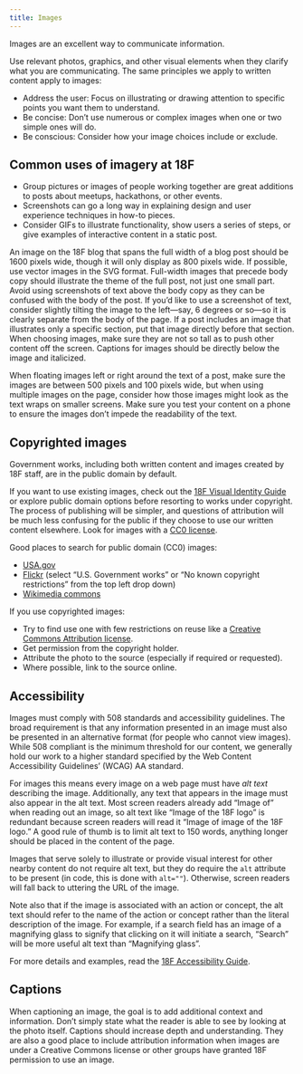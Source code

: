 ```yaml
---
title: Images
---
```

Images are an excellent way to communicate information.

Use relevant photos, graphics, and other visual elements when they clarify what you are communicating. The same principles we apply to written content apply to images:

* Address the user: Focus on illustrating or drawing attention to specific points you want them to understand.
* Be concise: Don’t use numerous or complex images when one or two simple ones will do.
* Be conscious: Consider how your image choices include or exclude.

## Common uses of imagery at 18F

* Group pictures or images of people working together are great additions to posts about meetups, hackathons, or other events.
* Screenshots can go a long way in explaining design and user experience techniques in how-to pieces.
* Consider GIFs to illustrate functionality, show users a series of steps, or give examples of interactive content in a static post.

An image on the 18F blog that spans the full width of a blog post should be 1600 pixels wide, though it will only display as 800 pixels wide. If possible, use vector images in the SVG format. Full-width images that precede body copy should illustrate the theme of the full post, not just one small part. Avoid using screenshots of text above the body copy as they can be confused with the body of the post. If you’d like to use a screenshot of text, consider slightly tilting the image to the left—say, 6 degrees or so—so it is clearly separate from the body of the page. If a post includes an image that illustrates only a specific section, put that image directly before that section. When choosing images, make sure they are not so tall as to push other content off the screen. Captions for images should be directly below the image and italicized.

When floating images left or right around the text of a post, make sure the images are between 500 pixels and 100 pixels wide, but when using multiple images on the page, consider how those images might look as the text wraps on smaller screens. Make sure you test your content on a phone to ensure the images don’t impede the readability of the text.

## Copyrighted images

Government works, including both written content and images created by 18F staff, are in the public domain by default.

If you want to use existing images, check out the [18F Visual Identity Guide](https://pages.18f.gov/brand/) or explore public domain options before resorting to works under copyright. The process of publishing will be simpler, and questions of attribution will be much less confusing for the public if they choose to use our written content elsewhere. Look for images with a [CC0 license](https://creativecommons.org/about/cc0).

Good places to search for public domain (CC0) images:

* [USA.gov](https://search.usa.gov/search/images?affiliate=usagov&query=)
* [Flickr](https://www.flickr.com/search/?text=cats&license=8) (select “U.S. Government works” or “No known copyright restrictions” from the top left drop down)
* [Wikimedia commons](https://commons.wikimedia.org/wiki/Category:Public_domain)

If you use copyrighted images:

* Try to find use one with few restrictions on reuse like a [Creative Commons Attribution license](http://creativecommons.org/licenses/#the-licenses).
* Get permission from the copyright holder.
* Attribute the photo to the source (especially if required or requested).
* Where possible, link to the source online.

## Accessibility

Images must comply with 508 standards and accessibility guidelines. The broad requirement is that any information presented in an image must also be presented in an alternative format (for people who cannot view images). While 508 compliant is the minimum threshold for our content, we generally hold our work to a higher standard specified by the Web Content Accessibility Guidelines’ (WCAG) AA standard.

For images this means every image on a web page must have *alt text* describing the image. Additionally, any text that appears in the image must also appear in the alt text. Most screen readers already add “Image of” when reading out an image, so alt text like “Image of the 18F logo” is redundant because screen readers will read it “Image of image of the 18F logo.” A good rule of thumb is to limit alt text to 150 words, anything longer should be placed in the content of the page.

Images that serve solely to illustrate or provide visual interest for other
nearby content do not require alt text, but they do require the `alt` attribute
to be present (in code, this is done with `alt=""`). Otherwise, screen readers
will fall back to uttering the URL of the image.

Note also that if the image is associated with an action or concept, the alt
text should refer to the name of the action or concept rather than the literal
description of the image. For example, if a search field has an image of a
magnifying glass to signify that clicking on it will initiate a search, “Search”
will be more useful alt text than “Magnifying glass”.

For more details and examples, read the [18F Accessibility Guide](https://pages.18f.gov/accessibility/images/).

## Captions

When captioning an image, the goal is to add additional context and information. Don’t simply state what the reader is able to see by looking at the photo itself. Captions should increase depth and understanding. They are also a good place to include attribution information when images are under a Creative Commons license or other groups have granted 18F permission to use an image.
